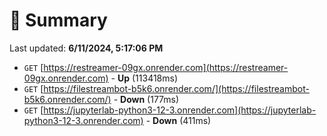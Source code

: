 # 📖 Summary
Last updated: **6/11/2024, 5:17:06 PM**

- `GET` [https://restreamer-09gx.onrender.com](https://restreamer-09gx.onrender.com) - **Up** (113418ms)
- `GET` [https://filestreambot-b5k6.onrender.com/](https://filestreambot-b5k6.onrender.com/) - **Down** (177ms)
- `GET` [https://jupyterlab-python3-12-3.onrender.com](https://jupyterlab-python3-12-3.onrender.com) - **Down** (411ms)
